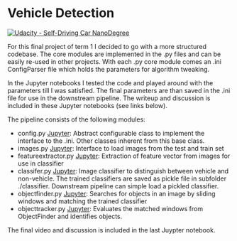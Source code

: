 # Vehicle Detection
[![Udacity - Self-Driving Car NanoDegree](https://s3.amazonaws.com/udacity-sdc/github/shield-carnd.svg)](http://www.udacity.com/drive)

For this final project of term 1 I decided to go with a more structured codebase. The core modules are implemented in the .py files and can be easily re-used in other projects. With each .py core module comes an .ini ConfigParser file which holds the parameters for algorithm tweaking. 

In the Jupyter notebooks I tested the code and played around with the parameters till I was satisfied. The final parameters are than saved in the .ini file for use in the downstream pipeline. The writeup and discussion is included in these Jupyter notebooks (see links below).

The pipeline consists of the following modules:
- config.py [Jupyter](./config.ipynb): Abstract configurable class to implement the interface to the .ini. Other classes inherent from this base class.
- images.py [Jupyter](./images.ipynb): Interface to load images from the test and train set
- featureextractor.py [Jupyter](./featureextractor.ipynb): Extraction of feature vector from images for use in classifier
- classifer.py [Jupyter](./classifier.ipynb): Image classifier to distinguish between vehicle and non-vehicle. The trained classifiers are saved as pickle file in subfolder ./classifier. Downstream pipeline can simple load a pickled classifier.
- objectfinder.py [Jupyter](./objectfinder.ipynb): Searches for objects in an image by sliding windows and matching the trained classifier
- objecttracker.py [Jupyter](./objecttracker.ipynb): Evaluates the matched windows from ObjectFinder and identifies objects.

The final video and discussion is included in the last Juypter notebook.